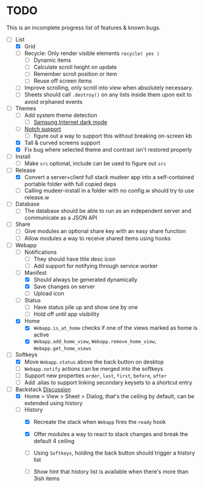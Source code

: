 # TODO  
This is an incomplete progress list of features & known bugs.  

* [ ] List
	* [x] Grid
	* [ ] Recycle: Only render visible elements `recycle( yes )`
		* [ ] Dynamic items
		* [ ] Calculate scroll height on update
		* [ ] Remember scroll position or item
		* [ ] Reuse off screen items
	* [ ] Improve scrolling, only scroll into view when absolutely necessary.
	* [ ] Sheets should call `.destroy()` on any lists inside them upon exit to avoid orphaned events
* [ ] Themes
	* [ ] Add system theme detection
		* [ ] [Samsung Internet dark mode](https://developer.samsung.com/internet/blog/en-us/2020/12/15/dark-mode-in-samsung-internet)
	* [ ] [Notch support](https://css-tricks.com/the-notch-and-css/)
		* [ ] figure out a way to support this without breaking on-screen kb
	* [x] Tall & curved screens support
	* [x] Fix bug where selected theme and contrast isn't restored properly

* [ ] Install
	* [ ] Make `src` optional, include can be used to figure out `src`

* [ ] Release
	* [x] Convert a server+client full stack mudeer app into a self-contained portable folder with full copied deps
	* [ ] Calling mudeer-install in a folder with no config.w should try to use release.w

* [ ] Database
	* [ ] The database should be able to run as an independent server and communicate as a JSON API

* [ ] Share
	* [ ] Give modules an optional share key with an easy share function
	* [ ] Allow modules a way to receive shared items using hooks

* [ ] Webapp
	* [ ] Notifications
		* [ ] They should have title desc icon
		* [ ] Add support for notifying through service worker

	* [ ] Manifest
		* [x] Should always be generated dynamically
		* [x] Save changes on server
		* [ ] Upload icon

	* [ ] Status
		* [ ] Have status pile up and show one by one
		* [ ] Hold off until app visibility

	* [x] Home
		* [x] `Webapp.is_at_home` checks if one of the views marked as home is active
		* [x] `Webapp.add_home_view`, `Webapp.remove_home_view`, `Webapp.get_home_views`

* [ ] Softkeys
	* [x] Move `Webapp.status` above the back button on desktop
	* [ ] `Webapp.notify` actions can be merged into the softkeys
	* [ ] Support new properties `order`, `last`, `first`, `before`, `after`
	* [ ] Add .alias to support linking secondary keysets to a shortcut entry

* [ ] Backstack [Discussion](Philosophy/Backstack.md)
	* [x] Home > View > Sheet > Dialog, that's the ceiling by default, can be extended using history
	* [ ] History
		* [x] Recreate the stack when `Webapp` fires the `ready` hook
		* [x] Offer modules a way to react to stack changes and break the default 4 ceiling
		* [ ] Using `Softkeys`, holding the back button should trigger a history list
		* [ ] Show hint that history list is available when there's more than 3ish items

